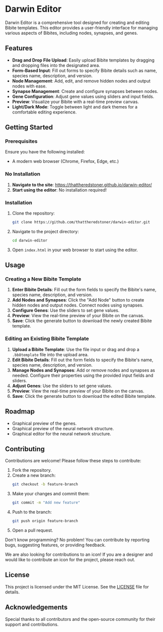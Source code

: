 # Darwin Editor

Darwin Editor is a comprehensive tool designed for creating and editing Bibite templates. This editor provides a user-friendly interface for managing various aspects of Bibites, including nodes, synapses, and genes.

## Features

- **Drag and Drop File Upload**: Easily upload Bibite templates by dragging and dropping files into the designated area.
- **Form-Based Input**: Fill out forms to specify Bibite details such as name, species name, description, and version.
- **Node Management**: Add, edit, and remove hidden nodes and output nodes with ease.
- **Synapse Management**: Create and configure synapses between nodes.
- **Gene Configuration**: Adjust gene values using sliders and input fields.
- **Preview**: Visualize your Bibite with a real-time preview canvas.
- **Light/Dark Mode**: Toggle between light and dark themes for a comfortable editing experience.

## Getting Started

### Prerequisites

Ensure you have the following installed:

- A modern web browser (Chrome, Firefox, Edge, etc.)

### No Installation
1. **Navigate to the site**: https://thattheredstoner.github.io/darwin-editor/
2. **Start using the editor**: No installation required!

### Installation

1. Clone the repository:
    ```bash
    git clone https://github.com/thattheredstoner/darwin-editor.git
    ```
2. Navigate to the project directory:
    ```bash
    cd darwin-editor
    ```
3. Open `index.html` in your web browser to start using the editor.

## Usage

### Creating a New Bibite Template
1. **Enter Bibite Details**: Fill out the form fields to specify the Bibite's name, species name, description, and version.
2. **Add Nodes and Synapses**: Click the "Add Node" button to create hidden nodes and output nodes. Connect nodes using synapses.
3. **Configure Genes**: Use the sliders to set gene values.
4. **Preview**: View the real-time preview of your Bibite on the canvas.
5. **Save**: Click the generate button to download the newly created Bibite template.

### Editing an Existing Bibite Template
1. **Upload a Bibite Template**: Use the file input or drag and drop a `.bb8template` file into the upload area.
2. **Edit Bibite Details**: Fill out the form fields to specify the Bibite's name, species name, description, and version.
3. **Manage Nodes and Synapses**: Add or remove nodes and synapses as needed. Configure their properties using the provided input fields and sliders.
4. **Adjust Genes**: Use the sliders to set gene values.
5. **Preview**: View the real-time preview of your Bibite on the canvas.
6. **Save**: Click the generate button to download the edited Bibite template.

## Roadmap

- Graphical preview of the genes.
- Graphical preview of the neural network structure.
- Graphical editor for the neural network structure.

## Contributing

Contributions are welcome! Please follow these steps to contribute:

1. Fork the repository.
2. Create a new branch:
    ```bash
    git checkout -b feature-branch
    ```
3. Make your changes and commit them:
    ```bash
    git commit -m "Add new feature"
    ```
4. Push to the branch:
    ```bash
    git push origin feature-branch
    ```
5. Open a pull request.

Don't know programming? No problem! You can contribute by reporting bugs, suggesting features, or providing feedback.

We are also looking for contributions to an icon! If you are a designer and would like to contribute an icon for the project, please reach out.

## License

This project is licensed under the MIT License. See the [LICENSE](LICENSE) file for details.

## Acknowledgements

Special thanks to all contributors and the open-source community for their support and contributions.